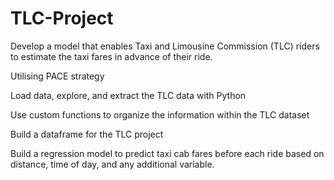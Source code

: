 # TLC-Project
Develop a model that enables Taxi and Limousine Commission (TLC) riders to estimate the taxi fares in advance of their ride.

Utilising PACE strategy

Load data, explore, and extract the TLC data with Python

Use custom functions to organize the information within the TLC dataset

Build a dataframe for the TLC project

Build a regression model to predict taxi cab fares before each ride based on distance, time of day, and any additional variable.
